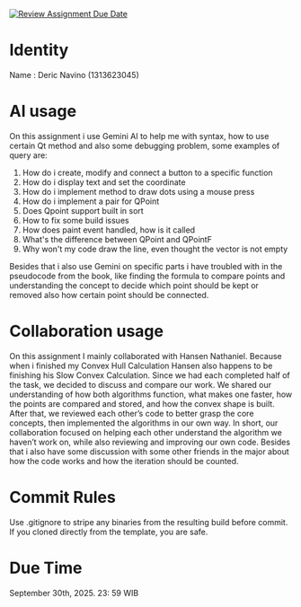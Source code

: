 [![Review Assignment Due Date](https://classroom.github.com/assets/deadline-readme-button-22041afd0340ce965d47ae6ef1cefeee28c7c493a6346c4f15d667ab976d596c.svg)](https://classroom.github.com/a/1PRAkQnI)
# Identity
Name : Deric Navino (1313623045)

# AI usage
On this assignment i use Gemini AI to help me with syntax, how to use certain Qt method and also some debugging problem, some examples of query are:
1. How do i create, modify and connect a button to a specific function
2. How do i display text and set the coordinate
3. How do i implement method to draw dots using a mouse press
4. How do i implement a pair for QPoint
5. Does Qpoint support built in sort
6. How to fix some build issues 
7. How does paint event handled, how is it called
8. What's the difference between QPoint and QPointF 
9. Why won't my code draw the line, even thought the vector is not empty

Besides that i also use Gemini on specific parts i have troubled with in the pseudocode from the book, like finding the formula to compare points and understanding the concept to decide which point should be kept or removed also how certain point should be connected. 

# Collaboration usage
On this assignment I mainly collaborated with Hansen Nathaniel. Because when i finished my Convex Hull Calculation Hansen also happens to be finishing his Slow Convex Calculation. Since we had each completed half of the task, we decided to discuss and compare our work. We shared our understanding of how both algorithms function, what makes one faster, how the points are compared and stored, and how the convex shape is built. After that, we reviewed each other’s code to better grasp the core concepts, then implemented the algorithms in our own way. In short, our collaboration focused on helping each other understand the algorithm we haven’t work on, while also reviewing and improving our own code. Besides that i also have some discussion with some other friends in the major about how the code works and how the iteration should be counted.

# Commit Rules
Use .gitignore to stripe any binaries from the resulting build before commit.  If you cloned directly from the template, you are safe. 

# Due Time
September 30th, 2025. 23: 59 WIB
